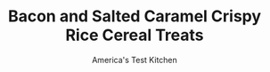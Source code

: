 ---
layout: ../../layouts/MarkdownPostLayout.astro
title: Bacon and Salted Caramel Crispy Rice Cereal Treats
author: America's Test Kitchen
pubDate: 2023-03-15
description: "The only things that can make a crispy rice cereal treat better? Bacon and salted caramel."
image_url: https://res.cloudinary.com/hksqkdlah/image/upload/ar_1:1,c_fill,dpr_2.0,f_auto,fl_lossy.progressive.strip_profile,g_faces:auto,q_auto:low,w_344/41697-sfs-5-easy-bacon-and-salted-caramel-rice-krispies-treats-3
tags: ["Desserts or Baked Goods","Brownies & Bars"]
calories: 4713
protein: 4
carbohydrates: 64
fats: 
fiber: 
ingredients: ["6 slices, bacon","8 tablespoons, unsalted butter","2 (10-ounce) packages large, marshmallows","2 teaspoons, vanilla extract",", Salt","10 cups (10 ounces), crisped rice cereal","1/4 cup, caramel sauce"]
serves: 12
time: "25 minutes, plus 1 hour setting"
instructions: ["Cook bacon in 12-inch nonstick skillet over medium heat until crispy, 7 to 9 minutes. Transfer bacon to paper towel–lined plate, let sit until cool enough to handle, then crumble.","Spray rubber spatula and 13 by 9-inch baking pan with vegetable oil spray. Melt butter in Dutch oven over medium heat. Add marshmallows, vanilla, and ¼ teaspoon salt and cook, stirring often with prepared spatula, until marshmallows are just melted, about 3 minutes (some marshmallows may not be fully melted; this is OK). Off heat, stir in cereal and two-thirds of bacon until fully combined.","Transfer cereal mixture to prepared pan. Sprinkle remaining one-third of bacon over cereal mixture. Using your damp hands, press cereal mixture into even layer. Drizzle with caramel sauce and sprinkle with ¼ teaspoon salt. Let sit for 1 hour to set. Run knife around edge of pan to loosen treats, then turn out onto cutting board. Flip treats right side up and cut into 12 equal-size bars. Serve."]
nutrition: ["66 mg Potassium","53 mg Phosphorus","9 mg Calcium","7 mg Iron","9 mg Magnesium","238 mg Sodium","13 g Fat","8 mg Niacin (B3)","4 g Monounsaturated","1 g Polyunsaturated","29 mg Cholesterol","6 g Saturated","5 µg Folate (food)","27 g Sugars","19 g Water","64 g Carbs","5 µg Folate equivalent (total)","4 g Protein","68 µg Vitamin A","392 kcal Energy","27 g Sugars, added","4713 calories"]
notes: "Do not use mini marshmallows here. For the best results, weigh the cereal."
---